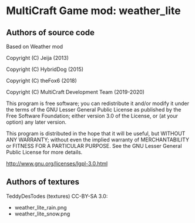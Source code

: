 MultiCraft Game mod: weather_lite
=================================

Authors of source code
----------------------

Based on Weather mod

Copyright (C) Jeija (2013)

Copyright (C) HybridDog (2015)

Copyright (C) theFox6 (2018)

Copyright (C) MultiCraft Development Team (2019-2020)

This program is free software; you can redistribute it and/or modify
it under the terms of the GNU Lesser General Public License as published by
the Free Software Foundation; either version 3.0 of the License, or
(at your option) any later version.

This program is distributed in the hope that it will be useful,
but WITHOUT ANY WARRANTY; without even the implied warranty of
MERCHANTABILITY or FITNESS FOR A PARTICULAR PURPOSE.  See the
GNU Lesser General Public License for more details.

http://www.gnu.org/licenses/lgpl-3.0.html


Authors of textures
-------------------

TeddyDesTodes (textures) CC-BY-SA 3.0:

* weather_lite_rain.png
* weather_lite_snow.png
